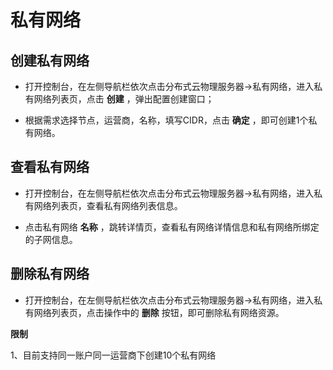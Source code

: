 # 私有网络

## 创建私有网络

- 打开控制台，在左侧导航栏依次点击分布式云物理服务器->私有网络，进入私有网络列表页，点击 **创建** ，弹出配置创建窗口；<br/>

- 根据需求选择节点，运营商，名称，填写CIDR，点击 **确定** ，即可创建1个私有网络。

## 查看私有网络

- 打开控制台，在左侧导航栏依次点击分布式云物理服务器->私有网络，进入私有网络列表页，查看私有网络列表信息。<br/>

- 点击私有网络 **名称** ，跳转详情页，查看私有网络详情信息和私有网络所绑定的子网信息。


## 删除私有网络

- 打开控制台，在左侧导航栏依次点击分布式云物理服务器->私有网络，进入私有网络列表页，点击操作中的 **删除** 按钮，即可删除私有网络资源。<br/>

**限制**<br/>

1、目前支持同一账户同一运营商下创建10个私有网络




